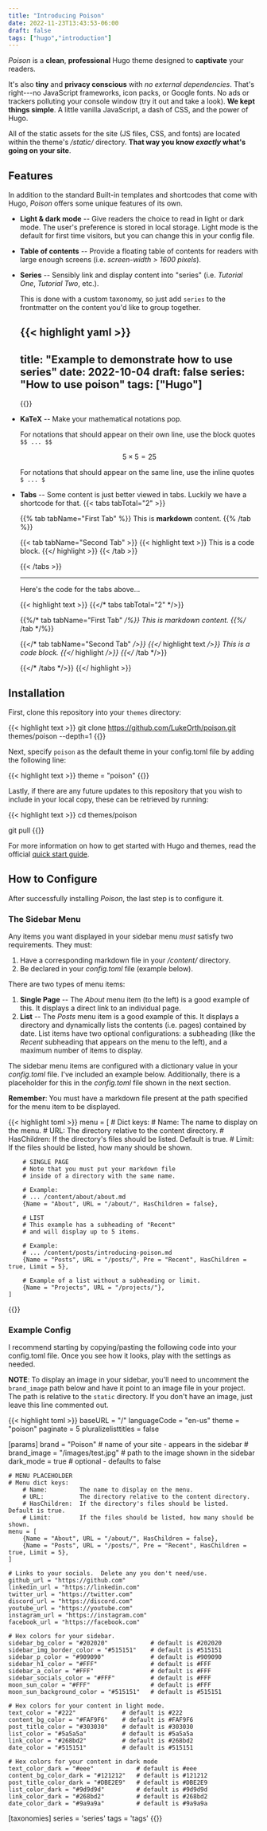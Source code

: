 ```yaml
---
title: "Introducing Poison"
date: 2022-11-23T13:43:53-06:00
draft: false
tags: ["hugo","introduction"]
---
```


*Poison* is a **clean**, **professional** Hugo theme designed to **captivate** your readers.

It's also **tiny** and **privacy conscious** with *no external dependencies*.  That's right---no JavaScript frameworks, icon packs, or Google fonts.  No ads or trackers polluting your console window (try it out and take a look).  **We kept things simple**.  A little vanilla JavaScript, a dash of CSS, and the power of Hugo.

All of the static assets for the site (JS files, CSS, and fonts) are located within the theme's */static/* directory.  **That way you know *exactly* what's going on your site**.

<!--more-->

## Features

In addition to the standard Built-in templates and shortcodes that come with Hugo, *Poison* offers some unique features of its own.

- **Light & dark mode** -- Give readers the choice to read in light or dark mode.  The user's preference is stored in local storage.  Light mode is the default for first time visitors, but you can change this in your config file.
- **Table of contents** -- Provide a floating table of contents for readers with large enough screens (i.e. *screen-width > 1600 pixels*).
- **Series** -- Sensibly link and display content into "series" (i.e. *Tutorial One*, *Tutorial Two*, etc.).
   
   This is done with a custom taxonomy, so just add `series` to the frontmatter on the content you'd like to group together.

    {{< highlight yaml >}}
    ---
    title: "Example to demonstrate how to use series"
    date: 2022-10-04
    draft: false
    series: "How to use poison"
    tags: ["Hugo"]
    ---
    {{</highlight >}}

- **KaTeX** -- Make your mathematical notations pop.

    For notations that should appear on their own line, use the block quotes `$$ ... $$`
    
    $$ 5 \times 5 = 25 $$

    For notations that should appear on the same line, use the inline quotes `$ ... $`
    
- **Tabs** -- Some content is just better viewed in tabs.  Luckily we have a shortcode for that.
    {{< tabs tabTotal="2" >}}

    {{% tab tabName="First Tab" %}}
This is **markdown** content.
    {{% /tab %}}

    {{< tab tabName="Second Tab" >}}
    {{< highlight text >}}
    This is a code block.
    {{</ highlight >}}
    {{< /tab >}}

    {{< /tabs >}}

    ---
    Here's the code for the tabs above...

    {{< highlight text >}}
    {{</* tabs tabTotal="2" */>}}

    {{%/* tab tabName="First Tab" */%}}
    This is markdown content.
    {{%/* /tab */%}}

    {{</* tab tabName="Second Tab" */>}}
    {{</* highlight text */>}}
    This is a code block.
    {{</* highlight */>}}
    {{</* /tab */>}}

    {{</* /tabs */>}}
    {{</ highlight >}}
    


## Installation

First, clone this repository into your `themes` directory:

{{< highlight text >}}
git clone https://github.com/LukeOrth/poison.git themes/poison --depth=1
{{</highlight >}}

Next, specify `poison` as the default theme in your config.toml file by adding the following line:

{{< highlight text >}}
theme = "poison"
{{</highlight >}}

Lastly, if there are any future updates to this repository that you wish to include in your local copy, these can be retrieved by running:

{{< highlight text >}}
cd themes/poison

git pull
{{</highlight >}}

For more information on how to get started with Hugo and themes, read the official [quick start guide](https://gohugo.io/getting-started/quick-start/).

## How to Configure

After successfully installing *Poison*, the last step is to configure it.

### The Sidebar Menu

Any items you want displayed in your sidebar menu *must* satisfy two requirements.  They must:

1. Have a corresponding markdown file in your */content/* directory.
2. Be declared in your *config.toml* file (example below).

There are two types of menu items:

1. **Single Page** -- The *About* menu item (to the left) is a good example of this.  It displays a direct link to an individual page.
2. **List** -- The *Posts* menu item is a good example of this.  It displays a directory and dynamically lists the contents (i.e. pages) contained by date.  List items have two optional configurations: a subheading (like the *Recent* subheading that appears on the menu to the left), and a maximum number of items to display.

The sidebar menu items are configured with a dictionary value in your *config.toml* file.  I've included an example below.  Additionally, there is a placeholder for this in the *config.toml* file shown in the next section.

**Remember**: You must have a markdown file present at the path specified for the menu item to be displayed.

{{< highlight toml >}}
menu = [
        # Dict keys:
            # Name:         The name to display on the menu.
            # URL:          The directory relative to the content directory.
            # HasChildren:  If the directory's files should be listed.  Default is true.
            # Limit:        If the files should be listed, how many should be shown.

        # SINGLE PAGE
        # Note that you must put your markdown file 
        # inside of a directory with the same name.

        # Example:
        # ... /content/about/about.md
        {Name = "About", URL = "/about/", HasChildren = false},
        
        # LIST
        # This example has a subheading of "Recent"
        # and will display up to 5 items.

        # Example:
        # ... /content/posts/introducing-poison.md
        {Name = "Posts", URL = "/posts/", Pre = "Recent", HasChildren = true, Limit = 5},

        # Example of a list without a subheading or limit.
        {Name = "Projects", URL = "/projects/"},
    ]
{{</highlight >}}

### Example Config
I recommend starting by copying/pasting the following code into your config.toml file.  Once you see how it looks, play with the settings as needed.

**NOTE**: To display an image in your sidebar, you'll need to uncomment the `brand_image` path below and have it point to an image file in your project.  The path is relative to the `static` directory.  If you don't have an image, just leave this line commented out.

{{< highlight toml >}}
baseURL = "/"
languageCode = "en-us"
theme = "poison"
paginate = 5
pluralizelisttitles = false

[params]
    brand = "Poison"                    # name of your site - appears in the sidebar
    # brand_image = "/images/test.jpg"    # path to the image shown in the sidebar
    dark_mode = true                    # optional - defaults to false

    # MENU PLACEHOLDER
    # Menu dict keys:
        # Name:         The name to display on the menu.
        # URL:          The directory relative to the content directory.
        # HasChildren:  If the directory's files should be listed.  Default is true.
        # Limit:        If the files should be listed, how many should be shown.
    menu = [
        {Name = "About", URL = "/about/", HasChildren = false},
        {Name = "Posts", URL = "/posts/", Pre = "Recent", HasChildren = true, Limit = 5},
    ]

    # Links to your socials.  Delete any you don't need/use. 
    github_url = "https://github.com"
    linkedin_url = "https://linkedin.com"
    twitter_url = "https://twitter.com"
    discord_url = "https://discord.com"
    youtube_url = "https://youtube.com"
    instagram_url = "https://instagram.com"
    facebook_url = "https://facebook.com"

    # Hex colors for your sidebar.
    sidebar_bg_color = "#202020"            # default is #202020
    sidebar_img_border_color = "#515151"    # default is #515151
    sidebar_p_color = "#909090"             # default is #909090
    sidebar_h1_color = "#FFF"               # default is #FFF
    sidebar_a_color = "#FFF"                # default is #FFF
    sidebar_socials_color = "#FFF"          # default is #FFF
    moon_sun_color = "#FFF"                 # default is #FFF
    moon_sun_background_color = "#515151"   # default is #515151

    # Hex colors for your content in light mode.
    text_color = "#222"             # default is #222
    content_bg_color = "#FAF9F6"    # default is #FAF9F6
    post_title_color = "#303030"    # default is #303030
    list_color = "#5a5a5a"          # default is #5a5a5a
    link_color = "#268bd2"          # default is #268bd2
    date_color = "#515151"          # default is #515151

    # Hex colors for your content in dark mode
    text_color_dark = "#eee"            # default is #eee
    content_bg_color_dark = "#121212"   # default is #121212
    post_title_color_dark = "#DBE2E9"   # default is #DBE2E9
    list_color_dark = "#9d9d9d"         # default is #9d9d9d
    link_color_dark = "#268bd2"         # default is #268bd2
    date_color_dark = "#9a9a9a"         # default is #9a9a9a

[taxonomies]
    series = 'series'
    tags = 'tags'
{{</highlight >}}
